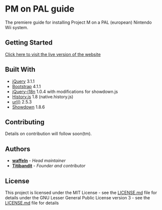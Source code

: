 # PM on PAL guide

The premiere guide for installing Project M on a PAL (european) Nintendo Wii system.

## Getting Started

[Click here to visit the live version of the website](http://ssbpm.info)

## Built With

* [jQuery](https://github.com/jquery/jquery) 3.1.1
* [Bootstrap](https://github.com/twbs/bootstrap) 4.1.1
* [jQuery-i18n](https://github.com/wikimedia/jquery.i18n) 1.0.4 with modifications for showdown.js
* [History.js](https://github.com/browserstate/history.js/) 1.8 (native.history.js)
* [url()](https://github.com/websanova/js-url) 2.5.3
* [Showdown](https://github.com/showdownjs/showdown) 1.8.6

## Contributing

Details on contribution will follow soon(tm).

## Authors

* **[waffeln](https://twitter.com/wffln)** - *Head maintainer*
* **[Titibandit]()** - *Founder and contributor*

## License

This project is licensed under the MIT License - see the [LICENSE.md](LICENSE.md) file for details
under the GNU Lesser General Public License version 3 - see the [LICENSE.md](LICENSE.md) file for details
